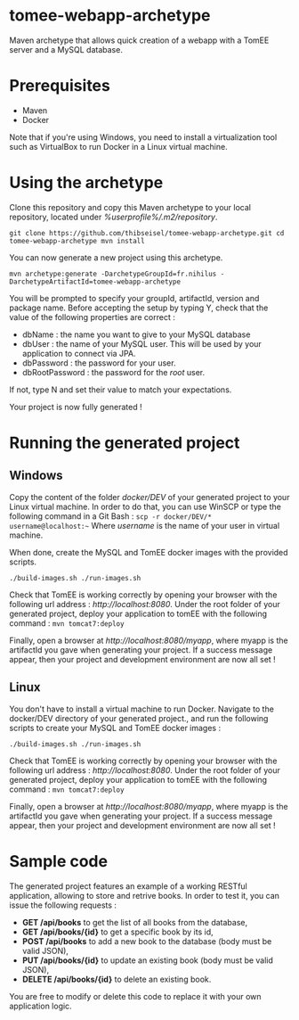 # tomee-webapp-archetype
Maven archetype that allows quick creation of a webapp with a TomEE server and a MySQL database.

# Prerequisites

- Maven
- Docker

Note that if you're using Windows, you need to install a virtualization tool such as VirtualBox to run Docker in a Linux virtual machine. 

# Using the archetype

Clone this repository and copy this Maven archetype to your local repository, located under _%userprofile%/.m2/repository_.

  `
  git clone https://github.com/thibseisel/tomee-webapp-archetype.git
  cd tomee-webapp-archetype
  mvn install
  `

You can now generate a new project using this archetype.

`mvn archetype:generate -DarchetypeGroupId=fr.nihilus -DarchetypeArtifactId=tomee-webapp-archetype`

You will be prompted to specify your groupId, artifactId, version and package name.
Before accepting the setup by typing Y, check that the value of the following properties are correct :
- dbName : the name you want to give to your MySQL database
- dbUser : the name of your MySQL user. This will be used by your application to connect via JPA.
- dbPassword : the password for your user.
- dbRootPassword : the password for the _root_ user.

If not, type N and set their value to match your expectations.

Your project is now fully generated !

# Running the generated project

## Windows

Copy the content of the folder _docker/DEV_ of your generated project to your Linux virtual machine.
In order to do that, you can use WinSCP or type the following command in a Git Bash :
`scp -r docker/DEV/* username@localhost:~`
Where _username_ is the name of your user in virtual machine.

When done, create the MySQL and TomEE docker images with the provided scripts.

  `
  ./build-images.sh
  ./run-images.sh
  `

Check that TomEE is working correctly by opening your browser with the following url address : _http://localhost:8080_.
Under the root folder of your generated project, deploy your application to tomEE with the following command :
`mvn tomcat7:deploy`

Finally, open a browser at _http://localhost:8080/myapp_, where myapp is the artifactId you gave when generating your project.
If a success message appear, then your project and development environment are now all set !

## Linux

You don't have to install a virtual machine to run Docker.
Navigate to the docker/DEV directory of your generated project., and run the following scripts to create your MySQL and TomEE docker images :

  `
  ./build-images.sh
  ./run-images.sh
  `

Check that TomEE is working correctly by opening your browser with the following url address : _http://localhost:8080_.
Under the root folder of your generated project, deploy your application to tomEE with the following command :
`mvn tomcat7:deploy`

Finally, open a browser at _http://localhost:8080/myapp_, where myapp is the artifactId you gave when generating your project.
If a success message appear, then your project and development environment are now all set !

# Sample code
The generated project features an example of a working RESTful application, allowing to store and retrive books.
In order to test it, you can issue the following requests :
- __GET /api/books__ to get the list of all books from the database,
- __GET /api/books/{id}__ to get a specific book by its id,
- __POST /api/books__ to add a new book to the database (body must be valid JSON),
- __PUT /api/books/{id}__ to update an existing book (body must be valid JSON),
- __DELETE /api/books/{id}__ to delete an existing book.

You are free to modify or delete this code to replace it with your own application logic.
